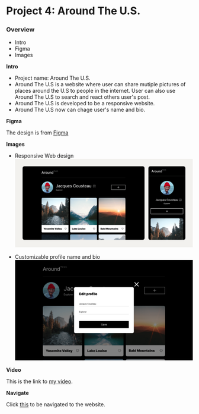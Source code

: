 # Project 4: Around The U.S.

### Overview

- Intro
- Figma
- Images

**Intro**

- Project name: Around The U.S.
- Around The U.S is a website where user can share mutiple pictures of places around the U.S to people in the internet. User can also use Around The U.S to search and react others user's post.
- Around The U.S is developed to be a responsive website.
- Around The U.S now can chage user's name and bio.

**Figma**

The design is from [Figma](https://www.figma.com/design/Es8zZP3ARGH9JGcw60i3OD/Sprint-3_-Around-the-US?node-id=0-1&t=388OIRPTHCSxcg3A-0)

**Images**

- Responsive Web design
  ![Responsive Web design media queries](https://github.com/LVDO12/se_project_aroundtheus/blob/main/images/Review.png)

- Customizable profile name and bio
  ![Responsive Web design media queries](https://github.com/LVDO12/se_project_aroundtheus/blob/main/images/review2.png)

**Video**

This is the link to [my video](https://drive.google.com/file/d/1hwoZeOoVaPAZGaBLMHQUkAFlDJwd2lux/view?usp=sharing).

**Navigate**

Click [this](https://lvdo12.github.io/se_project_aroundtheus/) to be navigated to the website.
